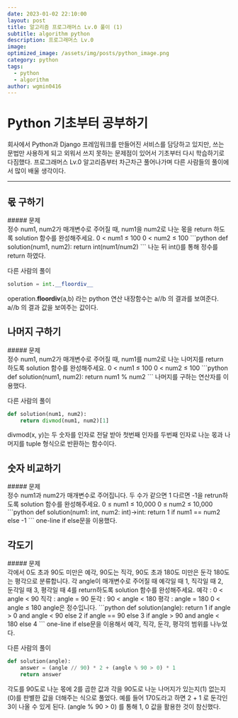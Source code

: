 ```yaml
---
date: 2023-01-02 22:10:00
layout: post
title: 알고리즘 프로그래머스 Lv.0 풀이 (1)
subtitle: algorithm python
description: 프로그래머스 Lv.0
image: 
optimized_image: /assets/img/posts/python_image.png
category: python
tags:
  - python
  - algorithm
author: wgmin0416
---
```

Python 기초부터 공부하기
===
회사에서 Python과 Django 프레임워크를 만들어진 서비스를 담당하고 있지만, 쓰는 문법만 사용하게 되고 외워서 쓰지 못하는 문제점이 있어서
기초부터 다시 학습하기로 다짐했다. 프로그래머스 Lv.0 알고리즘부터 차근차근 풀어나가며 다른 사람들의 풀이에서 많이 배울 생각이다.

***

<h2>몫 구하기</h2> 
##### 문제<br>
정수 num1, num2가 매개변수로 주어질 때, num1을 num2로 나눈 몫을 return 하도록 solution 함수를 완성해주세요.
0 < num1 ≤ 100
0 < num2 ≤ 100
```python
def solution(num1, num2):
    return int(num1/num2)
```
나눈 뒤 int()를 통해 정수를 return 하였다.

다른 사람의 풀이
```python
solution = int.__floordiv__
```
operation.__floordiv__(a,b) 라는 python 연산 내장함수는 a//b 의 결과를 보여준다.
a//b 의 결과 값을 보여주는 값이다.

<h2>나머지 구하기</h2>
##### 문제<br>
정수 num1, num2가 매개변수로 주어질 때, num1를 num2로 나눈 나머지를 return 하도록 solution 함수를 완성해주세요.
0 < num1 ≤ 100
0 < num2 ≤ 100
```python
def solution(num1, num2):
    return num1 % num2
```
나머지를 구하는 연산자를 이용했다.

다른 사람의 풀이
```python
def solution(num1, num2):
    return divmod(num1, num2)[1]
```
divmod(x, y)는 두 숫자를 인자로 전달 받아 첫번째 인자를 두번째 인자로 나눈 몫과 나머지를 tuple 형식으로 반환하는 함수이다.

<h2>숫자 비교하기</h2>
##### 문제<br>
정수 num1과 num2가 매개변수로 주어집니다. 두 수가 같으면 1 다르면 -1을 retrun하도록 solution 함수를 완성해주세요.
0 ≤ num1 ≤ 10,000
0 ≤ num2 ≤ 10,000
```python
def solution(num1: int, num2: int)->int:
    return 1 if num1 == num2 else -1
```
one-line if else문을 이용했다.

<h2>각도기</h2>
##### 문제<br>
각에서 0도 초과 90도 미만은 예각, 90도는 직각, 90도 초과 180도 미만은 둔각 180도는 평각으로 분류합니다. 
각 angle이 매개변수로 주어질 때 예각일 때 1, 직각일 때 2, 둔각일 때 3, 평각일 때 4를 return하도록 solution 함수를 완성해주세요.
예각 : 0 < angle < 90
직각 : angle = 90
둔각 : 90 < angle < 180
평각 : angle = 180
0 < angle ≤ 180
angle은 정수입니다.
```python
def solution(angle):
    return 1 if angle > 0 and angle < 90 else 2 if angle == 90 else 3 if angle > 90 and angle < 180 else 4
```
one-line if else문을 이용해서 예각, 직각, 둔각, 평각의 범위를 나누었다.

다른 사람의 풀이
```python
def solution(angle):
    answer = (angle // 90) * 2 + (angle % 90 > 0) * 1
    return answer
```
각도를 90도로 나눈 몫에 2를 곱한 값과 각을 90도로 나눈 나머지가 있는지(1) 없는지(0)를 판별한 값을 더해주는 식으로 풀었다.
예를 들어 170도라고 하면 2 + 1 로 둔각인 3이 나올 수 있게 된다.
(angle % 90 > 0) 를 통해 1, 0 값을 활용한 것이 참신했다.